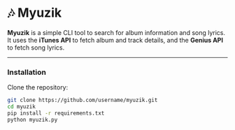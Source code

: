 # 🎶 Myuzik

**Myuzik** is a simple CLI tool to search for album information and song lyrics.  
It uses the **iTunes API** to fetch album and track details, and the **Genius API** to fetch song lyrics.  

---

### Installation
Clone the repository:
```bash
git clone https://github.com/username/myuzik.git
cd myuzik
pip install -r requirements.txt
python myuzik.py
